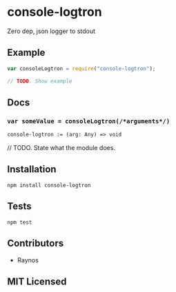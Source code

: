 # console-logtron

<!--
    [![build status][build-png]][build]
    [![Coverage Status][cover-png]][cover]
    [![Davis Dependency status][dep-png]][dep]
-->

<!-- [![NPM][npm-png]][npm] -->

Zero dep, json logger to stdout

## Example

```js
var consoleLogtron = require("console-logtron");

// TODO. Show example
```

## Docs

### `var someValue = consoleLogtron(/*arguments*/)`

<!--
  This is a jsig notation of your interface.
  https://github.com/Raynos/jsig
-->
```ocaml
console-logtron := (arg: Any) => void
```

// TODO. State what the module does.

## Installation

`npm install console-logtron`

## Tests

`npm test`

## Contributors

 - Raynos

## MIT Licensed

  [build-png]: https://secure.travis-ci.org/Raynos/console-logtron.png
  [build]: https://travis-ci.org/Raynos/console-logtron
  [cover-png]: https://coveralls.io/repos/Raynos/console-logtron/badge.png
  [cover]: https://coveralls.io/r/Raynos/console-logtron
  [dep-png]: https://david-dm.org/Raynos/console-logtron.png
  [dep]: https://david-dm.org/Raynos/console-logtron
  [npm-png]: https://nodei.co/npm/console-logtron.png?stars&downloads
  [npm]: https://nodei.co/npm/console-logtron
